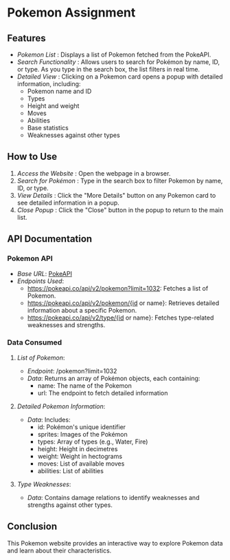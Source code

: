# Pokemon Assignment

## Features

- *Pokemon List* : Displays a list of Pokemon fetched from the PokeAPI.
- *Search Functionality* : Allows users to search for Pokémon by name, ID, or type. As you type in the search box, the list filters in real time.
- *Detailed View* : Clicking on a Pokemon card opens a popup with detailed information, including:
  - Pokemon name and ID
  - Types
  - Height and weight
  - Moves
  - Abilities
  - Base statistics
  - Weaknesses against other types
  
## How to Use

1. *Access the Website* : Open the webpage in a browser.
2. *Search for Pokémon* : Type in the search box to filter Pokemon by name, ID, or type.
3. *View Details* : Click the "More Details" button on any Pokemon card to see detailed information in a popup.
4. *Close Popup* : Click the "Close" button in the popup to return to the main list.

## API Documentation

### Pokemon API

- *Base URL*: [PokeAPI](https://pokeapi.co/api/v2/)
- *Endpoints Used*:
  - https://pokeapi.co/api/v2/pokemon?limit=1032: Fetches a list of Pokemon.
  - https://pokeapi.co/api/v2/pokemon/{id or name}: Retrieves detailed information about a specific Pokemon.
  - https://pokeapi.co/api/v2/type/{id or name}: Fetches type-related weaknesses and strengths.

### Data Consumed

1. *List of Pokemon*:
   - *Endpoint*: /pokemon?limit=1032
   - *Data*: Returns an array of Pokémon objects, each containing:
     - name: The name of the Pokemon
     - url: The endpoint to fetch detailed information

2. *Detailed Pokemon Information*:
   - *Data*: Includes:
     - id: Pokémon's unique identifier
     - sprites: Images of the Pokémon
     - types: Array of types (e.g., Water, Fire)
     - height: Height in decimetres
     - weight: Weight in hectograms
     - moves: List of available moves
     - abilities: List of abilities

3. *Type Weaknesses*:
   - *Data*: Contains damage relations to identify weaknesses and strengths against other types.

## Conclusion

This Pokemon website provides an interactive way to explore Pokemon data and learn about their characteristics.